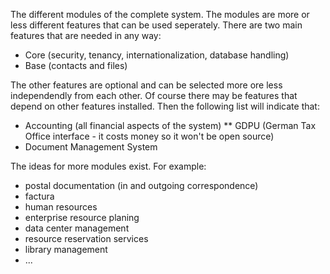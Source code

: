 The different modules of the complete system. The modules are more or less
different features that can be used seperately. There are two main 
features that are needed in any way:

* Core (security, tenancy, internationalization, database handling)
* Base (contacts and files)

The other features are optional and can be selected more ore less 
independendly from each other. Of course there may be features that depend
on other features installed. Then the following list will indicate that:

* Accounting (all financial aspects of the system)
** GDPU (German Tax Office interface - it costs money so it won't be open
   source)
* Document Management System

The ideas for more modules exist. For example:

* postal documentation (in and outgoing correspondence)
* factura
* human resources
* enterprise resource planing
* data center management
* resource reservation services
* library management
* ...